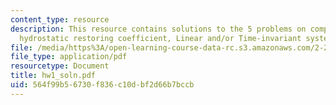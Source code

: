 ```yaml
---
content_type: resource
description: This resource contains solutions to the 5 problems on complex numbers,
  hydrostatic restoring coefficient, Linear and/or Time-invariant systems.
file: /media/https%3A/open-learning-course-data-rc.s3.amazonaws.com/2-22-design-principles-for-ocean-vehicles-13-42-spring-2005/564f99b56730f836c10dbf2d66b7bccb_hw1_soln.pdf
file_type: application/pdf
resourcetype: Document
title: hw1_soln.pdf
uid: 564f99b5-6730-f836-c10d-bf2d66b7bccb
---
```

